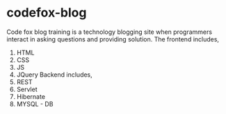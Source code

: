 # codefox-blog
Code fox blog training is a technology blogging site when programmers interact in asking questions and providing solution.
The frontend includes,
1. HTML
2. CSS
3. JS
4. JQuery
Backend includes,
1. REST
2. Servlet
3. Hibernate
4. MYSQL - DB
